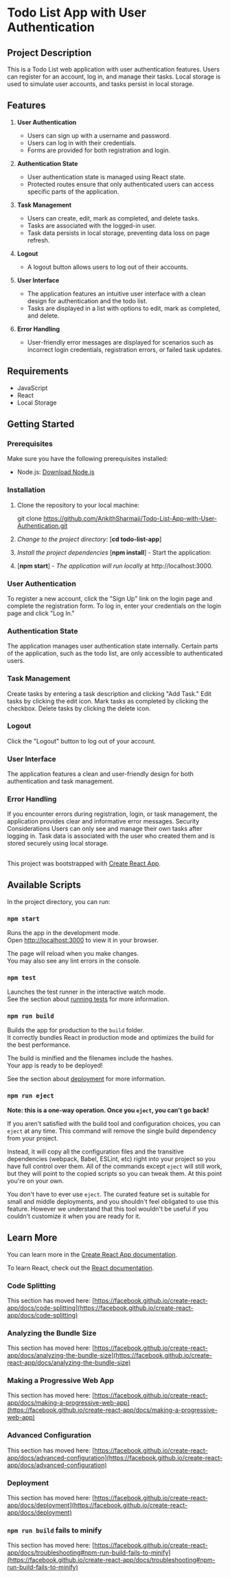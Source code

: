 # Todo List App with User Authentication

## Project Description

This is a Todo List web application with user authentication features. Users can register for an account, log in, and manage their tasks. Local storage is used to simulate user accounts, and tasks persist in local storage.

## Features

1. **User Authentication**
   - Users can sign up with a username and password.
   - Users can log in with their credentials.
   - Forms are provided for both registration and login.

2. **Authentication State**
   - User authentication state is managed using React state.
   - Protected routes ensure that only authenticated users can access specific parts of the application.

3. **Task Management**
   - Users can create, edit, mark as completed, and delete tasks.
   - Tasks are associated with the logged-in user.
   - Task data persists in local storage, preventing data loss on page refresh.

4. **Logout**
   - A logout button allows users to log out of their accounts.

5. **User Interface**
   - The application features an intuitive user interface with a clean design for authentication and the todo list.
   - Tasks are displayed in a list with options to edit, mark as completed, and delete.

6. **Error Handling**
   - User-friendly error messages are displayed for scenarios such as incorrect login credentials, registration errors, or failed task updates.

## Requirements

- JavaScript
- React
- Local Storage

## Getting Started

### Prerequisites

Make sure you have the following prerequisites installed:

- Node.js: [Download Node.js](https://nodejs.org/)

### Installation

1. Clone the repository to your local machine:

  
   git clone https://github.com/AnkithSharmaji/Todo-List-App-with-User-Authentication.git


2. *Change to the project directory*:
 [**cd todo-list-app**]



3. *Install the project dependencies* [**npm install**] - Start the application:


4. [**npm start**] - *The application will run locally* at http://localhost:3000.

### User Authentication
To register a new account, click the "Sign Up" link on the login page and complete the registration form.
To log in, enter your credentials on the login page and click "Log In."

### Authentication State
The application manages user authentication state internally.
Certain parts of the application, such as the todo list, are only accessible to authenticated users.


### Task Management
Create tasks by entering a task description and clicking "Add Task."
Edit tasks by clicking the edit icon.
Mark tasks as completed by clicking the checkbox.
Delete tasks by clicking the delete icon.
### Logout
Click the "Logout" button to log out of your account.
### User Interface
The application features a clean and user-friendly design for both authentication and task management.
### Error Handling
If you encounter errors during registration, login, or task management, the application provides clear and informative error messages.
Security Considerations
Users can only see and manage their own tasks after logging in.
Task data is associated with the user who created them and is stored securely using local storage.

##
This project was bootstrapped with [Create React App](https://github.com/facebook/create-react-app).

## Available Scripts

In the project directory, you can run:

### `npm start`

Runs the app in the development mode.\
Open [http://localhost:3000](http://localhost:3000) to view it in your browser.

The page will reload when you make changes.\
You may also see any lint errors in the console.

### `npm test`

Launches the test runner in the interactive watch mode.\
See the section about [running tests](https://facebook.github.io/create-react-app/docs/running-tests) for more information.

### `npm run build`

Builds the app for production to the `build` folder.\
It correctly bundles React in production mode and optimizes the build for the best performance.

The build is minified and the filenames include the hashes.\
Your app is ready to be deployed!

See the section about [deployment](https://facebook.github.io/create-react-app/docs/deployment) for more information.

### `npm run eject`

**Note: this is a one-way operation. Once you `eject`, you can't go back!**

If you aren't satisfied with the build tool and configuration choices, you can `eject` at any time. This command will remove the single build dependency from your project.

Instead, it will copy all the configuration files and the transitive dependencies (webpack, Babel, ESLint, etc) right into your project so you have full control over them. All of the commands except `eject` will still work, but they will point to the copied scripts so you can tweak them. At this point you're on your own.

You don't have to ever use `eject`. The curated feature set is suitable for small and middle deployments, and you shouldn't feel obligated to use this feature. However we understand that this tool wouldn't be useful if you couldn't customize it when you are ready for it.

## Learn More

You can learn more in the [Create React App documentation](https://facebook.github.io/create-react-app/docs/getting-started).

To learn React, check out the [React documentation](https://reactjs.org/).

### Code Splitting

This section has moved here: [https://facebook.github.io/create-react-app/docs/code-splitting](https://facebook.github.io/create-react-app/docs/code-splitting)

### Analyzing the Bundle Size

This section has moved here: [https://facebook.github.io/create-react-app/docs/analyzing-the-bundle-size](https://facebook.github.io/create-react-app/docs/analyzing-the-bundle-size)

### Making a Progressive Web App

This section has moved here: [https://facebook.github.io/create-react-app/docs/making-a-progressive-web-app](https://facebook.github.io/create-react-app/docs/making-a-progressive-web-app)

### Advanced Configuration

This section has moved here: [https://facebook.github.io/create-react-app/docs/advanced-configuration](https://facebook.github.io/create-react-app/docs/advanced-configuration)

### Deployment

This section has moved here: [https://facebook.github.io/create-react-app/docs/deployment](https://facebook.github.io/create-react-app/docs/deployment)

### `npm run build` fails to minify

This section has moved here: [https://facebook.github.io/create-react-app/docs/troubleshooting#npm-run-build-fails-to-minify](https://facebook.github.io/create-react-app/docs/troubleshooting#npm-run-build-fails-to-minify)
